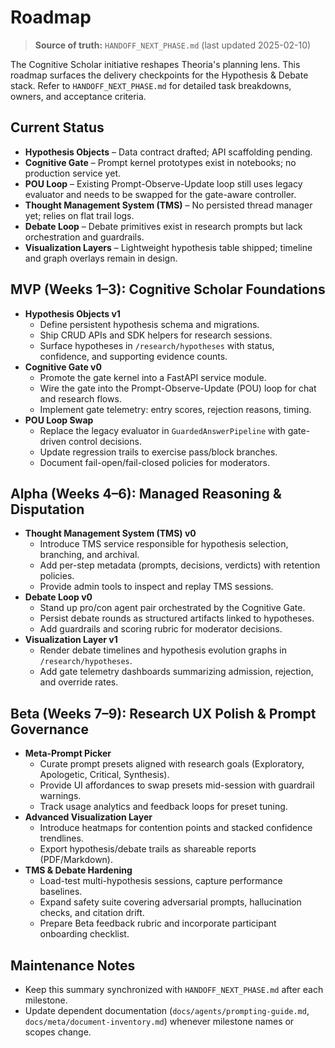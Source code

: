 # Roadmap

> **Source of truth:** `HANDOFF_NEXT_PHASE.md` (last updated 2025-02-10)

The Cognitive Scholar initiative reshapes Theoria's planning lens. This roadmap surfaces the delivery checkpoints for the
Hypothesis & Debate stack. Refer to `HANDOFF_NEXT_PHASE.md` for detailed task breakdowns, owners, and acceptance criteria.

## Current Status

- **Hypothesis Objects** – Data contract drafted; API scaffolding pending.
- **Cognitive Gate** – Prompt kernel prototypes exist in notebooks; no production service yet.
- **POU Loop** – Existing Prompt-Observe-Update loop still uses legacy evaluator and needs to be swapped for the gate-aware
  controller.
- **Thought Management System (TMS)** – No persisted thread manager yet; relies on flat trail logs.
- **Debate Loop** – Debate primitives exist in research prompts but lack orchestration and guardrails.
- **Visualization Layers** – Lightweight hypothesis table shipped; timeline and graph overlays remain in design.

## MVP (Weeks 1–3): Cognitive Scholar Foundations

- **Hypothesis Objects v1**
  - Define persistent hypothesis schema and migrations.
  - Ship CRUD APIs and SDK helpers for research sessions.
  - Surface hypotheses in `/research/hypotheses` with status, confidence, and supporting evidence counts.
- **Cognitive Gate v0**
  - Promote the gate kernel into a FastAPI service module.
  - Wire the gate into the Prompt-Observe-Update (POU) loop for chat and research flows.
  - Implement gate telemetry: entry scores, rejection reasons, timing.
- **POU Loop Swap**
  - Replace the legacy evaluator in `GuardedAnswerPipeline` with gate-driven control decisions.
  - Update regression trails to exercise pass/block branches.
  - Document fail-open/fail-closed policies for moderators.

## Alpha (Weeks 4–6): Managed Reasoning & Disputation

- **Thought Management System (TMS) v0**
  - Introduce TMS service responsible for hypothesis selection, branching, and archival.
  - Add per-step metadata (prompts, decisions, verdicts) with retention policies.
  - Provide admin tools to inspect and replay TMS sessions.
- **Debate Loop v0**
  - Stand up pro/con agent pair orchestrated by the Cognitive Gate.
  - Persist debate rounds as structured artifacts linked to hypotheses.
  - Add guardrails and scoring rubric for moderator decisions.
- **Visualization Layer v1**
  - Render debate timelines and hypothesis evolution graphs in `/research/hypotheses`.
  - Add gate telemetry dashboards summarizing admission, rejection, and override rates.

## Beta (Weeks 7–9): Research UX Polish & Prompt Governance

- **Meta-Prompt Picker**
  - Curate prompt presets aligned with research goals (Exploratory, Apologetic, Critical, Synthesis).
  - Provide UI affordances to swap presets mid-session with guardrail warnings.
  - Track usage analytics and feedback loops for preset tuning.
- **Advanced Visualization Layer**
  - Introduce heatmaps for contention points and stacked confidence trendlines.
  - Export hypothesis/debate trails as shareable reports (PDF/Markdown).
- **TMS & Debate Hardening**
  - Load-test multi-hypothesis sessions, capture performance baselines.
  - Expand safety suite covering adversarial prompts, hallucination checks, and citation drift.
  - Prepare Beta feedback rubric and incorporate participant onboarding checklist.

## Maintenance Notes

- Keep this summary synchronized with `HANDOFF_NEXT_PHASE.md` after each milestone.
- Update dependent documentation (`docs/agents/prompting-guide.md`, `docs/meta/document-inventory.md`) whenever milestone names or
  scopes change.
